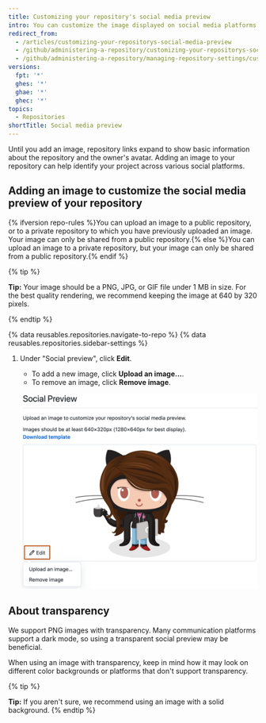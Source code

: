 ```yaml
---
title: Customizing your repository's social media preview
intro: You can customize the image displayed on social media platforms when someone links to your repository.
redirect_from:
  - /articles/customizing-your-repositorys-social-media-preview
  - /github/administering-a-repository/customizing-your-repositorys-social-media-preview
  - /github/administering-a-repository/managing-repository-settings/customizing-your-repositorys-social-media-preview
versions:
  fpt: '*'
  ghes: '*'
  ghae: '*'
  ghec: '*'
topics:
  - Repositories
shortTitle: Social media preview
---
```

Until you add an image, repository links expand to show basic information about the repository and the owner's avatar. Adding an image to your repository can help identify your project across various social platforms.

## Adding an image to customize the social media preview of your repository

{% ifversion repo-rules %}You can upload an image to a public repository, or to a private repository to which you have previously uploaded an image. Your image can only be shared from a public repository.{% else %}You can upload an image to a private repository, but your image can only be shared from a public repository.{% endif %}

{% tip %}

**Tip:** Your image should be a PNG, JPG, or GIF file under 1 MB in size. For the best quality rendering, we recommend keeping the image at 640 by 320 pixels.

{% endtip %}

{% data reusables.repositories.navigate-to-repo %}
{% data reusables.repositories.sidebar-settings %}
1. Under "Social preview", click **Edit**.
    - To add a new image, click **Upload an image...**.
    - To remove an image, click **Remove image**.

    ![Screenshot of the "Social Preview" section. The "Edit" button is highlighted with an orange outline, and a dropdown displays the options for uploading or removing an image.](/assets/images/help/repository/social-preview.png)

## About transparency

We support PNG images with transparency. Many communication platforms support a dark mode, so using a transparent social preview may be beneficial.

When using an image with transparency, keep in mind how it may look on different color backgrounds or platforms that don't support transparency.

{% tip %}

**Tip:** If you aren't sure, we recommend using an image with a solid background.
{% endtip %}
